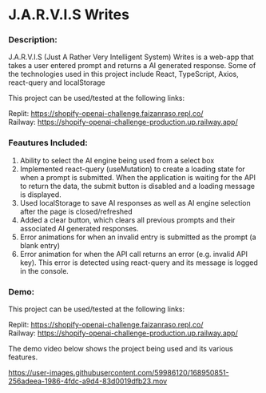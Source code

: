 # J.A.R.V.I.S Writes

### Description:

J.A.R.V.I.S (Just A Rather Very Intelligent System) Writes is a web-app that takes a user entered prompt and returns a AI generated response. Some of the technologies used in this project include React, TypeScript, Axios, react-query and localStorage

This project can be used/tested at the following links: 

Replit: https://shopify-openai-challenge.faizanraso.repl.co/
<br>
Railway: https://shopify-openai-challenge-production.up.railway.app/

### Feautures Included: 

1. Ability to select the AI engine being used from a select box
2. Implemented react-query (useMutation) to create a loading state for when a prompt is submitted. When the application is waiting for 
   the API to return the data, the submit button is disabled and a loading message is displayed.
3. Used localStorage to save AI responses as well as AI engine selection after the page is closed/refreshed
4. Added a clear button, which clears all previous prompts and their associated AI generated responses.
5. Error animations for when an invalid entry is submitted as the prompt (a blank entry)
6. Error animation for when the API call returns an error (e.g. invalid API key). This error is detected using react-query and its message is logged in the console. 


### Demo:
This project can be used/tested at the following links: 

Replit: https://shopify-openai-challenge.faizanraso.repl.co/
<br>
Railway: https://shopify-openai-challenge-production.up.railway.app/

The demo video below shows the project being used and its various features.


https://user-images.githubusercontent.com/59986120/168950851-256adeea-1986-4fdc-a9d4-83d0019dfb23.mov

